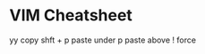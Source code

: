 # VIM Cheatsheet

yy            copy 
shft + p      paste under
p             paste above
!             force

